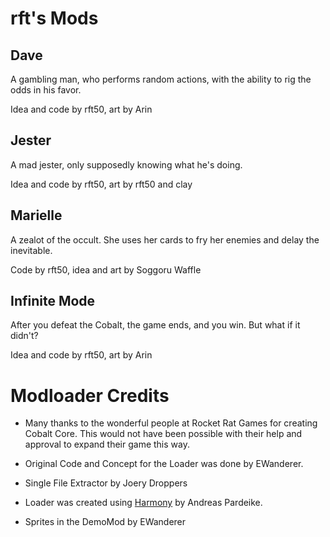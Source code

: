 # rft's Mods
## Dave
A gambling man, who performs random actions, with the ability to rig the odds in his favor.

Idea and code by rft50, art by Arin

## Jester
A mad jester, only supposedly knowing what he's doing.

Idea and code by rft50, art by rft50 and clay

## Marielle
A zealot of the occult. She uses her cards to fry her enemies and delay the inevitable.

Code by rft50, idea and art by Soggoru Waffle

## Infinite Mode
After you defeat the Cobalt, the game ends, and you win. But what if it didn't?

Idea and code by rft50, art by Arin

# Modloader Credits
* Many thanks to the wonderful people at Rocket Rat Games for creating Cobalt Core. This would not have been possible with their help and approval to expand their game this way.

* Original Code and Concept for the Loader was done by EWanderer.
* Single File Extractor by Joery Droppers
* Loader was created using [Harmony](https://github.com/pardeike/Harmony) by Andreas Pardeike.
* Sprites in the DemoMod by EWanderer
